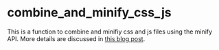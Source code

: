 # combine_and_minify_css_js
This is a function to combine and minifiy css and js files using the minify API. More details are discussed in <a href="http://mystatisticsblog.blogspot.com/2017/06/combine-and-minify-cssjs-files-with.html">this blog post</a>.
